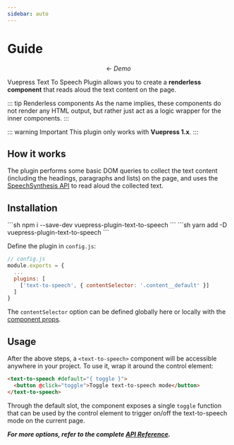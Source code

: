 ```yaml
---
sidebar: auto
---
```


# Guide

<center><read-button /> ← <i>Demo</i></center>

Vuepress Text To Speech Plugin allows you to create a __renderless component__ that reads aloud the text content on the page.

::: tip Renderless components
As the name implies, these components do not render any HTML output, but rather just act as a logic wrapper for the inner components.
:::

::: warning Important
This plugin only works with __Vuepress 1.x__.
:::

## How it works

The plugin performs some basic DOM queries to collect the text content (including the headings, paragraphs and lists) on the page, and uses the [SpeechSynthesis API](https://developer.mozilla.org/en-US/docs/Web/API/SpeechSynthesis) to read aloud the collected text.

## Installation

<code-group>
<code-block title="npm">
```sh
npm i --save-dev vuepress-plugin-text-to-speech
```
</code-block>

<code-block title="yarn">
```sh
yarn add -D vuepress-plugin-text-to-speech
```
</code-block>
</code-group>

Define the plugin in `config.js`:

```js
// config.js
module.exports = {
  ...
  plugins: [
    ['text-to-speech', { contentSelector: '.content__default' }]
  ]
}
```

The `contentSelector` option can be defined globally here or locally with the [component props](/api.md#component-props).

## Usage

After the above steps, a `<text-to-speech>` component will be accessible anywhere in your project. To use it, wrap it around the control element:

```html
<text-to-speech #default="{ toggle }">
  <button @click="toggle">Toggle text-to-speech mode</button>
</text-to-speech>
```

Through the default slot, the component exposes a single `toggle` function that can be used by the control element to trigger on/off the text-to-speech mode on the current page.

___For more options, refer to the complete [API Reference](/api.md).___
